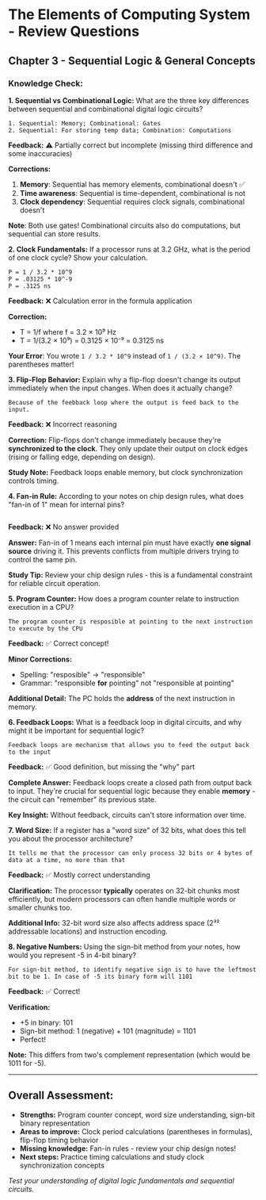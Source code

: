 # The Elements of Computing System - Review Questions

## Chapter 3 - Sequential Logic & General Concepts

### Knowledge Check:

**1. Sequential vs Combinational Logic:** What are the three key differences between sequential and combinational digital logic circuits?

```
1. Sequential: Memory; Combinational: Gates
2. Sequential: For storing temp data; Combination: Computations
```

**Feedback:** ⚠️ Partially correct but incomplete (missing third difference and some inaccuracies)

**Corrections:**

1. **Memory**: Sequential has memory elements, combinational doesn't ✅
2. **Time awareness**: Sequential is time-dependent, combinational is not
3. **Clock dependency**: Sequential requires clock signals, combinational doesn't

**Note**: Both use gates! Combinational circuits also do computations, but sequential can store results.

**2. Clock Fundamentals:** If a processor runs at 3.2 GHz, what is the period of one clock cycle? Show your calculation.

```
P = 1 / 3.2 * 10^9
P = .03125 * 10^-9
P = .3125 ns

```

**Feedback:** ❌ Calculation error in the formula application

**Correction:**

- T = 1/f where f = 3.2 × 10⁹ Hz
- T = 1/(3.2 × 10⁹) = 0.3125 × 10⁻⁹ = 0.3125 ns

**Your Error**: You wrote `1 / 3.2 * 10^9` instead of `1 / (3.2 × 10^9)`. The parentheses matter!

**3. Flip-Flop Behavior:** Explain why a flip-flop doesn't change its output immediately when the input changes. When does it actually change?

```
Because of the feebback loop where the output is feed back to the input.
```

**Feedback:** ❌ Incorrect reasoning

**Correction:** Flip-flops don't change immediately because they're **synchronized to the clock**. They only update their output on clock edges (rising or falling edge, depending on design).

**Study Note:** Feedback loops enable memory, but clock synchronization controls timing.

**4. Fan-in Rule:** According to your notes on chip design rules, what does "fan-in of 1" mean for internal pins?

```

```

**Feedback:** ❌ No answer provided

**Answer:** Fan-in of 1 means each internal pin must have exactly **one signal source** driving it. This prevents conflicts from multiple drivers trying to control the same pin.

**Study Tip:** Review your chip design rules - this is a fundamental constraint for reliable circuit operation.

**5. Program Counter:** How does a program counter relate to instruction execution in a CPU?

```
The program counter is resposible at pointing to the next instruction to execute by the CPU
```

**Feedback:** ✅ Correct concept!

**Minor Corrections:**

- Spelling: "resposible" → "responsible"
- Grammar: "responsible **for** pointing" not "responsible at pointing"

**Additional Detail:** The PC holds the **address** of the next instruction in memory.

**6. Feedback Loops:** What is a feedback loop in digital circuits, and why might it be important for sequential logic?

```
Feedback loops are mechanism that allows you to feed the output back to the input
```

**Feedback:** ✅ Good definition, but missing the "why" part

**Complete Answer:** Feedback loops create a closed path from output back to input. They're crucial for sequential logic because they enable **memory** - the circuit can "remember" its previous state.

**Key Insight:** Without feedback, circuits can't store information over time.

**7. Word Size:** If a register has a "word size" of 32 bits, what does this tell you about the processor architecture?

```
It tells me that the processor can only process 32 bits or 4 bytes of data at a time, no more than that
```

**Feedback:** ✅ Mostly correct understanding

**Clarification:** The processor **typically** operates on 32-bit chunks most efficiently, but modern processors can often handle multiple words or smaller chunks too.

**Additional Info:** 32-bit word size also affects address space (2³² addressable locations) and instruction encoding.

**8. Negative Numbers:** Using the sign-bit method from your notes, how would you represent -5 in 4-bit binary?

```
For sign-bit method, to identify negative sign is to have the leftmost bit to be 1. In case of -5 its binary form will 1101
```

**Feedback:** ✅ Correct!

**Verification:**

- +5 in binary: 101
- Sign-bit method: 1 (negative) + 101 (magnitude) = 1101
- Perfect!

**Note:** This differs from two's complement representation (which would be 1011 for -5).

---

## Overall Assessment:

- **Strengths:** Program counter concept, word size understanding, sign-bit binary representation
- **Areas to improve:** Clock period calculations (parentheses in formulas), flip-flop timing behavior
- **Missing knowledge:** Fan-in rules - review your chip design notes!
- **Next steps:** Practice timing calculations and study clock synchronization concepts

_Test your understanding of digital logic fundamentals and sequential circuits._
